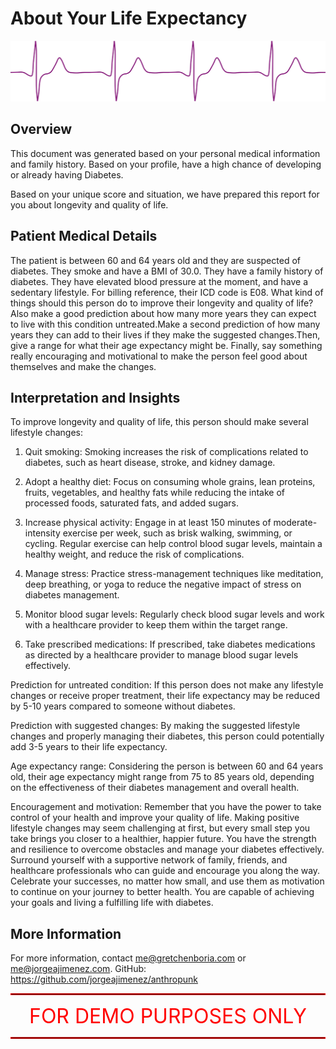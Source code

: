 # About Your Life Expectancy

![dna-strand.png](ecg_header.png)

## Overview

This document was generated based on your personal medical information and family history.
Based on your profile, have a high chance of developing or already having Diabetes.

Based on your unique score and situation, we have prepared this report for you about longevity and quality of life.

## Patient Medical Details

The patient is between 60 and 64 years old and they are suspected of diabetes. They smoke and have a BMI of 30.0. They have a family history of diabetes. They have elevated blood pressure at the moment, and have a sedentary lifestyle. For billing reference, their ICD code is E08. What kind of things should this person do to improve their longevity and quality of life? Also make a good prediction about how many more years they can expect to live with this condition untreated.Make a second prediction of how many years they can add to their lives if they make the suggested changes.Then, give a range for what their age expectancy might be. Finally, say something really encouraging and motivational to make the person feel good about themselves and make the changes.

## Interpretation and Insights

To improve longevity and quality of life, this person should make several lifestyle changes:

1. Quit smoking: Smoking increases the risk of complications related to diabetes, such as heart disease, stroke, and kidney damage.

2. Adopt a healthy diet: Focus on consuming whole grains, lean proteins, fruits, vegetables, and healthy fats while reducing the intake of processed foods, saturated fats, and added sugars.

3. Increase physical activity: Engage in at least 150 minutes of moderate-intensity exercise per week, such as brisk walking, swimming, or cycling. Regular exercise can help control blood sugar levels, maintain a healthy weight, and reduce the risk of complications.

4. Manage stress: Practice stress-management techniques like meditation, deep breathing, or yoga to reduce the negative impact of stress on diabetes management.

5. Monitor blood sugar levels: Regularly check blood sugar levels and work with a healthcare provider to keep them within the target range.

6. Take prescribed medications: If prescribed, take diabetes medications as directed by a healthcare provider to manage blood sugar levels effectively.

Prediction for untreated condition:
If this person does not make any lifestyle changes or receive proper treatment, their life expectancy may be reduced by 5-10 years compared to someone without diabetes.

Prediction with suggested changes:
By making the suggested lifestyle changes and properly managing their diabetes, this person could potentially add 3-5 years to their life expectancy.

Age expectancy range:
Considering the person is between 60 and 64 years old, their age expectancy might range from 75 to 85 years old, depending on the effectiveness of their diabetes management and overall health.

Encouragement and motivation:
Remember that you have the power to take control of your health and improve your quality of life. Making positive lifestyle changes may seem challenging at first, but every small step you take brings you closer to a healthier, happier future. You have the strength and resilience to overcome obstacles and manage your diabetes effectively. Surround yourself with a supportive network of family, friends, and healthcare professionals who can guide and encourage you along the way. Celebrate your successes, no matter how small, and use them as motivation to continue on your journey to better health. You are capable of achieving your goals and living a fulfilling life with diabetes.

## More Information

For more information, contact me@gretchenboria.com or me@jorgeajimenez.com.
GitHub: https://github.com/jorgeajimenez/anthropunk

<hr style="border:1px solid red">
<span style="color:red; font-size: 32px; "><center>FOR DEMO PURPOSES ONLY</center></span>

<hr style="border:1px solid red">
